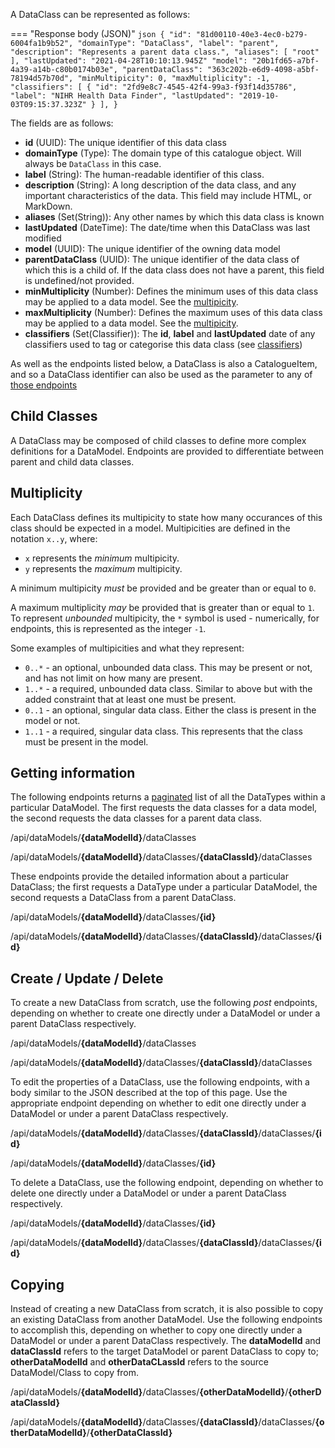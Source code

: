 A DataClass can be represented as follows:

=== "Response body (JSON)"
    ```json
    {
        "id": "81d00110-40e3-4ec0-b279-6004fa1b9b52",
        "domainType": "DataClass",
        "label": "parent",        
        "description": "Represents a parent data class.",
        "aliases": [
            "root"
        ],
        "lastUpdated": "2021-04-28T10:10:13.945Z"
        "model": "20b1fd65-a7bf-4a39-a14b-c80b0174b03e",
        "parentDataClass": "363c202b-e6d9-4098-a5bf-78194d57b70d",
        "minMultipicity": 0,
        "maxMultiplicity": -1,
        "classifiers": [
            {
                "id": "2fd9e8c7-4545-42f4-99a3-f93f14d35786",
                "label": "NIHR Health Data Finder",
                "lastUpdated": "2019-10-03T09:15:37.323Z"
            }
        ],
    }
    ``` 

The fields are as follows:

- **id** (UUID): The unique identifier of this data class
- **domainType** (Type): The domain type of this catalogue object. Will always be `DataClass` in this case.
- **label** (String): The human-readable identifier of this class.
- **description** (String): A long description of the data class, and any important characteristics of the data.  This field may include HTML, or 
MarkDown.
- **aliases** (Set(String)): Any other names by which this data class is known
- **lastUpdated** (DateTime): The date/time when this DataClass was last modified
- **model** (UUID): The unique identifier of the owning data model
- **parentDataClass** (UUID): The unique identifier of the data class of which this is a child of. If the data class does not have a parent, this field is undefined/not provided.
- **minMultiplicity** (Number): Defines the minimum uses of this data class may be applied to a data model. See the [multipicity](#multiplicity).
- **maxMultiplicity** (Number): Defines the maximum uses of this data class may be applied to a data model. See the [multipicity](#multiplicity).
- **classifiers** (Set(Classifier)): The **id**, **label** and **lastUpdated** date of any classifiers used to tag or categorise this data class 
(see [classifiers](classifier.md))

As well as the endpoints listed below, a DataClass is also a CatalogueItem, and so a DataClass identifier can also be used as the parameter to any 
of [those endpoints](catalogue-item.md)

## Child Classes

A DataClass may be composed of child classes to define more complex definitions for a DataModel. Endpoints are provided to differentiate between parent and child data classes.

## Multiplicity

Each DataClass defines its multipicity to state how many occurances of this class should be expected in a model. Multipicities are defined in the notation `x..y`, where:

* `x` represents the _minimum_ multipicity.
* `y` represents the _maximum_ multipicity.

A minimum multipicity _must_ be provided and be greater than or equal to `0`.

A maximum multiplicity _may_ be provided that is greater than or equal to `1`. To represent _unbounded_ multipicity, the `*` symbol is used - numerically, for endpoints, this is represented as the integer `-1`.

Some examples of multipicities and what they represent:

* `0..*` - an optional, unbounded data class. This may be present or not, and has not limit on how many are present.
* `1..*` - a required, unbounded data class. Similar to above but with the added constraint that at least one must be present.
* `0..1` - an optional, singular data class. Either the class is present in the model or not.
* `1..1` - a required, singular data class. This represents that the class must be present in the model.

## Getting information

The following endpoints returns a [paginated](../pagination.md) list of all the DataTypes within a particular DataModel. The first requests the data classes for a data model, the second requests the data classes for a parent data class.

<endpoint class="get">/api/dataModels/**{dataModelId}**/dataClasses</endpoint>

<endpoint class="get">/api/dataModels/**{dataModelId}**/dataClasses/**{dataClassId}**/dataClasses</endpoint>

These endpoints provide the detailed information about a particular DataClass; the first requests a DataType under a particular DataModel, the second requests a DataClass from a parent DataClass.

<endpoint class="get">/api/dataModels/**{dataModelId}**/dataClasses/**{id}**</endpoint>

<endpoint class="get">/api/dataModels/**{dataModelId}**/dataClasses/**{dataClassId}**/dataClasses/**{id}**</endpoint>

## Create / Update / Delete

To create a new DataClass from scratch, use the following _post_ endpoints, depending on whether to create one directly under a DataModel or under a parent DataClass respectively.

<endpoint class="post">/api/dataModels/**{dataModelId}**/dataClasses</endpoint>

<endpoint class="post">/api/dataModels/**{dataModelId}**/dataClasses/**{dataClassId}**/dataClasses</endpoint>

To edit the properties of a DataClass, use the following endpoints, with a body similar to the JSON described at the top of this page. Use the appropriate endpoint depending on whether to edit one directly under a DataModel or under a parent DataClass respectively.

<endpoint class="put">/api/dataModels/**{dataModelId}**/dataClasses/**{dataClassId}**/dataClasses/**{id}**</endpoint>

<endpoint class="put">/api/dataModels/**{dataModelId}**/dataClasses/**{id}**</endpoint>

To delete a DataClass, use the following endpoint, depending on whether to delete one directly under a DataModel or under a parent DataClass respectively.

<endpoint class="delete">/api/dataModels/**{dataModelId}**/dataClasses/**{id}**</endpoint>

<endpoint class="delete">/api/dataModels/**{dataModelId}**/dataClasses/**{dataClassId}**/dataClasses/**{id}**</endpoint>

## Copying

Instead of creating a new DataClass from scratch, it is also possible to copy an existing DataClass from another DataModel. Use the following endpoints to accomplish this, depending on whether to copy one directly under a DataModel or under a parent DataClass respectively. The **dataModelId** and **dataClassId** refers to the target DataModel or parent DataClass to copy to; **otherDataModelId** and **otherDataCLassId** refers to the source DataModel/Class to copy from.

<endpoint class="post">/api/dataModels/**{dataModelId}**/dataClasses/**{otherDataModelId}**/**{otherDataClassId}**</endpoint>

<endpoint class="post">/api/dataModels/**{dataModelId}**/dataClasses/**{dataClassId}**/dataClasses/**{otherDataModelId}**/**{otherDataClassId}**</endpoint>







